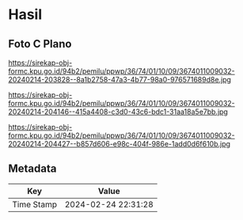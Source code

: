 # Hasil

## Foto C Plano

https://sirekap-obj-formc.kpu.go.id/94b2/pemilu/ppwp/36/74/01/10/09/3674011009032-20240214-203828--8a1b2758-47a3-4b77-98a0-976571689d8e.jpg

https://sirekap-obj-formc.kpu.go.id/94b2/pemilu/ppwp/36/74/01/10/09/3674011009032-20240214-204146--415a4408-c3d0-43c6-bdc1-31aa18a5e7bb.jpg

https://sirekap-obj-formc.kpu.go.id/94b2/pemilu/ppwp/36/74/01/10/09/3674011009032-20240214-204427--b857d606-e98c-404f-986e-1add0d6f610b.jpg


## Metadata

| Key        | Value               |
| ---------- | ------------------- |
| Time Stamp | 2024-02-24 22:31:28 |



